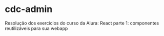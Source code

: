 # cdc-admin
Resolução dos exercícios do curso da Alura: React parte 1: componentes reutilizáveis para sua webapp
